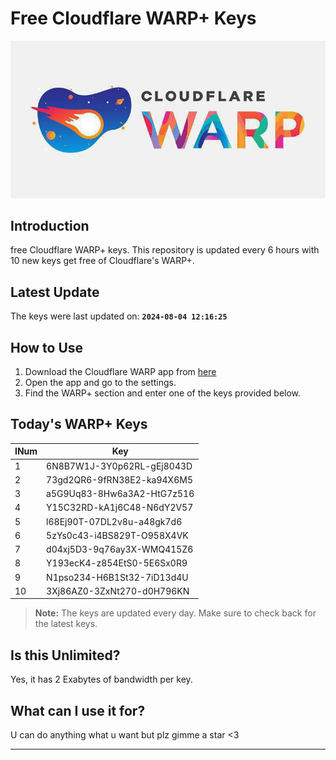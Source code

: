 
# Free Cloudflare WARP+ Keys

![Banner](asset/IMG_20240629_142710_129.jpg)

## Introduction

free Cloudflare WARP+ keys. This repository is updated every 6 hours with 10 new keys get free of Cloudflare's WARP+.

## Latest Update

The keys were last updated on: **`2024-08-04 12:16:25`**

## How to Use

1. Download the Cloudflare WARP app from [here](https://1.1.1.1/)
2. Open the app and go to the settings.
3. Find the WARP+ section and enter one of the keys provided below.

## Today's WARP+ Keys

| INum | Key |
|-------|-----|
| 1     | 6N8B7W1J-3Y0p62RL-gEj8043D               |
| 2     | 73gd2QR6-9fRN38E2-ka94X6M5               |
| 3     | a5G9Uq83-8Hw6a3A2-HtG7z516               |
| 4     | Y15C32RD-kA1j6C48-N6dY2V57               |
| 5     | l68Ej90T-07DL2v8u-a48gk7d6               |
| 6     | 5zYs0c43-i4BS829T-O958X4VK               |
| 7     | d04xj5D3-9q76ay3X-WMQ415Z6               |
| 8     | Y193ecK4-z854EtS0-5E6Sx0R9               |
| 9     | N1pso234-H6B1St32-7iD13d4U               |
| 10    | 3Xj86AZ0-3ZxNt270-d0H796KN               |


> **Note:** The keys are updated every day. Make sure to check back for the latest keys.

## Is this Unlimited?

Yes, it has 2 Exabytes of bandwidth per key.

## What can I use it for?
U can do anything what u want but plz gimme a star <3

---
